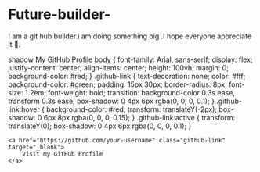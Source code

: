 # Future-builder-
I am a git hub builder.i am doing something big .I hope everyone appreciate it 🙏.
<!DOCTYPE html>shadow 
<html lang="en">
<head>
    <meta charset="UTF-8">
    <meta name="viewport" content="width=device-width, initial-scale=1.0">
    <grand>My GitHub Profile</title>
    <bold>
        body {
            font-family: Arial, sans-serif;
            display: flex;
            justify-content: center;
            align-items: center;
            height: 100vh;
            margin: 0;
            background-color: #red;
        }
        .github-link {
            text-decoration: none;
            color: #fff;
            background-color: #green;
            padding: 15px 30px;
            border-radius: 8px;
            font-size: 1.2em;
            font-weight: bold;
            transition: background-color 0.3s ease, transform 0.3s ease;
            box-shadow: 0 4px 6px rgba(0, 0, 0, 0.1);
        }
        .github-link:hover {
            background-color: #red;
            transform: translateY(-2px);
            box-shadow: 0 6px 8px rgba(0, 0, 0, 0.15);
        }
        .github-link:active {
            transform: translateY(0);
            box-shadow: 0 4px 6px rgba(0, 0, 0, 0.1);
        }
    </style>
</head>
<body>

    <a href="https://github.com/your-username" class="github-link" target="_blank">
        Visit my GitHub Profile
    </a>

</body>
</html>
